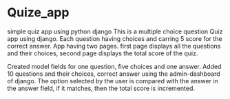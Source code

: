 # Quize_app
simple quiz app using python django
This is a multiple choice question Quiz app using django. Each question having  choices and  carring 5 score for the correct answer. App having two pages. first page displays all the questions and their choices, second page displays the total score of the quiz.

Created model fields for one question, five choices and one answer.  Added 10 questions and their choices, correct answer using the admin-dashboard of django. The option selected by the user is compared with the  answer in the  answer field, if it matches, then the total score is incremented.
